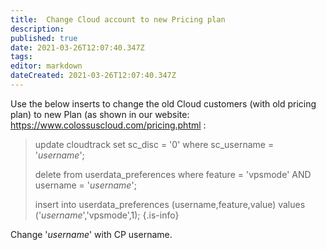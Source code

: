 ```yaml
---
title:  Change Cloud account to new Pricing plan 
description: 
published: true
date: 2021-03-26T12:07:40.347Z
tags: 
editor: markdown
dateCreated: 2021-03-26T12:07:40.347Z
---
```



Use the below inserts to change the old Cloud customers (with old pricing plan) to new Plan (as shown in our website: https://www.colossuscloud.com/pricing.phtml :



> update cloudtrack set sc_disc = '0' where sc_username = '_username_';
> 
> delete from userdata_preferences where feature = 'vpsmode' AND username = '_username_';
> 
> insert into userdata_preferences (username,feature,value) values ('_username_','vpsmode',1);
{.is-info}



Change '_username_' with CP username.